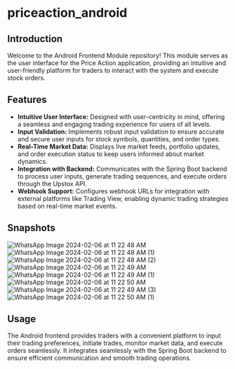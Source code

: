 # priceaction_android


## Introduction

Welcome to the Android Frontend Module repository! This module serves as the user interface for the Price Action application, providing an intuitive and user-friendly platform for traders to interact with the system and execute stock orders.

## Features

- **Intuitive User Interface:** Designed with user-centricity in mind, offering a seamless and engaging trading experience for users of all levels.
- **Input Validation:** Implements robust input validation to ensure accurate and secure user inputs for stock symbols, quantities, and order types.
- **Real-Time Market Data:** Displays live market feeds, portfolio updates, and order execution status to keep users informed about market dynamics.
- **Integration with Backend:** Communicates with the Spring Boot backend to process user inputs, generate trading sequences, and execute orders through the Upstox API.
- **Webhook Support:** Configures webhook URLs for integration with external platforms like Trading View, enabling dynamic trading strategies based on real-time market events.

## Snapshots

![WhatsApp Image 2024-02-06 at 11 22 48 AM](https://github.com/kuldeepsingh0330/priceaction_android/assets/95225751/2a7025ac-7c12-47c9-847d-8c43b546f383)
![WhatsApp Image 2024-02-06 at 11 22 48 AM (1)](https://github.com/kuldeepsingh0330/priceaction_android/assets/95225751/549d5f2d-0be5-47ce-8432-a8219763005b)
![WhatsApp Image 2024-02-06 at 11 22 48 AM (2)](https://github.com/kuldeepsingh0330/priceaction_android/assets/95225751/3ae6dabd-f905-4c56-8eef-19e23f726a2c)
![WhatsApp Image 2024-02-06 at 11 22 49 AM](https://github.com/kuldeepsingh0330/priceaction_android/assets/95225751/85516cb8-2e59-4e9f-916c-5c6f252a17c4)
![WhatsApp Image 2024-02-06 at 11 22 49 AM (1)](https://github.com/kuldeepsingh0330/priceaction_android/assets/95225751/1d034781-b9c9-48ee-9a6c-8df265ded03f)
![WhatsApp Image 2024-02-06 at 11 22 50 AM](https://github.com/kuldeepsingh0330/priceaction_android/assets/95225751/a86743c4-ada5-4ccc-a25d-842b950dc759)
![WhatsApp Image 2024-02-06 at 11 22 49 AM (3)](https://github.com/kuldeepsingh0330/priceaction_android/assets/95225751/ea436fa4-68da-45a4-8314-7879f35ac3ea)
![WhatsApp Image 2024-02-06 at 11 22 50 AM (1)](https://github.com/kuldeepsingh0330/priceaction_android/assets/95225751/efeacc43-905d-46f5-bd63-6c529668ceae)


## Usage 

The Android frontend provides traders with a convenient platform to input their trading preferences, initiate trades, monitor market data, and execute orders seamlessly. It integrates seamlessly with the Spring Boot backend to ensure efficient communication and smooth trading operations.

